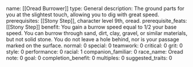 name: [[Oread Burrower]]
type: General
description: The ground parts for you at the slightest touch, allowing you to dig with great speed.
prerequisites: [[Stony Step]], character level 9th, oread.
prerequisite_feats: [[Stony Step]]
benefit: You gain a burrow speed equal to 1/2 your base speed. You can burrow through sand, dirt, clay, gravel, or similar materials, but not solid stone. You do not leave a hole behind, nor is your passage marked on the surface.
normal: 0
special: 0
teamwork: 0
critical: 0
grit: 0
style: 0
performance: 0
racial: 1
companion_familiar: 0
race_name: Oread
note: 0
goal: 0
completion_benefit: 0
multiples: 0
suggested_traits: 0
